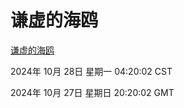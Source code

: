 # 谦虚的海鸥
[谦虚的海鸥](http://219.139.197.74:56308/qxdho/course/base/hotlink/index.php)

2024年 10月 28日 星期一 04:20:02 CST

2024年 10月 27日 星期日 20:20:02 GMT
